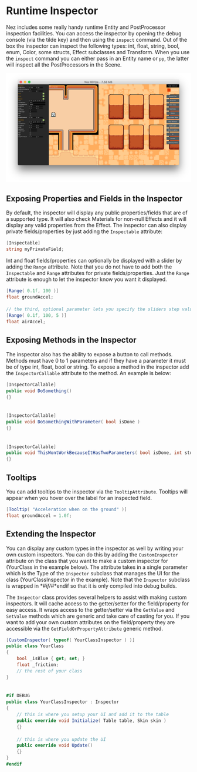Runtime Inspector
==========
Nez includes some really handy runtime Entity and PostProcessor inspection facilities. You can access the inspector by opening the debug console (via the tilde key) and then using the `inspect` command. Out of the box the inspector can inspect the following types: int, float, string, bool, enum, Color, some structs, Effect subclasses and Transform. When you use the `inspect` command you can either pass in an Entity name or `pp`, the latter will inspect all the PostProcessors in the Scene.

![Inspector inspecting the player object from the Nez.Samples repo](images/inspector.png)


## Exposing Properties and Fields in the Inspector
By default, the inspector will display any public properties/fields that are of a supported type. It will also check Materials for non-null Effects and it will display any valid properties from the Effect. The inspector can also display private fields/properties by just adding the `Inspectable` attribute:

```csharp
[Inspectable]
string myPrivateField;
```

Int and float fields/properties can optionally be displayed with a slider by adding the `Range` attribute. Note that you do not have to add both the `Inspectable` and `Range` attributes for private fields/properties. Just the `Range` attribute is enough to let the inspector know you want it displayed.

```csharp
[Range( 0.1f, 100 )]
float groundAccel;

// the third, optional parameter lets you specify the sliders step value
[Range( 0.1f, 100, 5 )]
float airAccel;
```


## Exposing Methods in the Inspector
The inspector also has the ability to expose a button to call methods. Methods must have 0 to 1 parameters and if they have a parameter it must be of type int, float, bool or string. To expose a method in the inspector add the `InspectorCallable` attribute to the method. An example is below:

```csharp
[InspectorCallable]
public void DoSomething()
{}


[InspectorCallable]
public void DoSomethingWithParameter( bool isDone )
{}


[InspectorCallable]
public void ThisWontWorkBecauseItHasTwoParameters( bool isDone, int stuff )
{}
```


## Tooltips
You can add tooltips to the inspector via the `TooltipAttribute`. Tooltips will appear when you hover over the label for an inspected field.


```csharp
[Tooltip( "Acceleration when on the ground" )]
float groundAccel = 1.0f;
```


## Extending the Inspector
You can display any custom types in the inspector as well by writing your own custom inspectors. You can do this by adding the `CustomInspector` attribute on the class that you want to make a custom inspector for (YourClass in the example below). The attribute takes in a single parameter which is the Type of the `Inspector` subclass that manages the UI for the class (YourClassInspector in the example). Note that the `Inspector` subclass is wrapped in *#*if/*#*endif so that it is only compiled into debug builds.

The `Inspector` class provides several helpers to assist with making custom inspectors. It will cache access to the getter/setter for the field/property for easy access. It wraps access to the getter/setter via the `GetValue` and `SetValue` methods which are generic and take care of casting for you. If you want to add your own custom attributes on the field/property they are accessible via the `GetFieldOrPropertyAttribute` generic method.


```csharp
[CustomInspector( typeof( YourClassInspector ) )]
public class YourClass
{
	bool _isBlue { get; set; }
	float _friction;
	// the rest of your class
}


#if DEBUG
public class YourClassInspector : Inspector
{
	// this is where you setup your UI and add it to the table
	public override void Initialize( Table table, Skin skin )
	{}

	// this is where you update the UI
	public override void Update()
	{}
}
#endif
```
